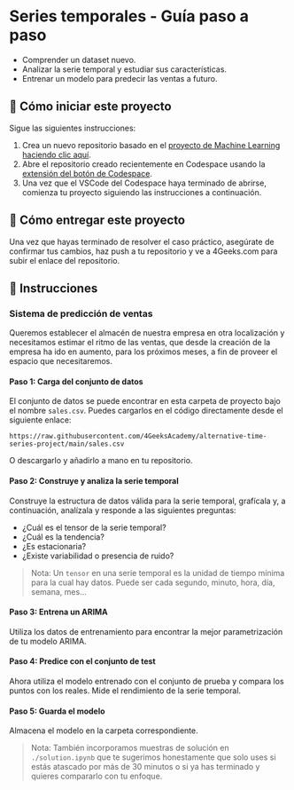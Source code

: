 <!-- hide -->
# Series temporales - Guía paso a paso
<!-- endhide -->

- Comprender un dataset nuevo.
- Analizar la serie temporal y estudiar sus características.
- Entrenar un modelo para predecir las ventas a futuro.

## 🌱 Cómo iniciar este proyecto

Sigue las siguientes instrucciones:

1. Crea un nuevo repositorio basado en el [proyecto de Machine Learning](https://github.com/4GeeksAcademy/machine-learning-python-template) [haciendo clic aquí](https://github.com/4GeeksAcademy/machine-learning-python-template/generate).
2. Abre el repositorio creado recientemente en Codespace usando la [extensión del botón de Codespace](https://docs.github.com/es/codespaces/developing-in-codespaces/creating-a-codespace-for-a-repository#creating-a-codespace-for-a-repository).
3. Una vez que el VSCode del Codespace haya terminado de abrirse, comienza tu proyecto siguiendo las instrucciones a continuación.

## 🚛 Cómo entregar este proyecto

Una vez que hayas terminado de resolver el caso práctico, asegúrate de confirmar tus cambios, haz push a tu repositorio y ve a 4Geeks.com para subir el enlace del repositorio.

## 📝 Instrucciones

### Sistema de predicción de ventas

Queremos establecer el almacén de nuestra empresa en otra localización y necesitamos estimar el ritmo de las ventas, que desde la creación de la empresa ha ido en aumento, para los próximos meses, a fin de proveer el espacio que necesitaremos.

#### Paso 1: Carga del conjunto de datos

El conjunto de datos se puede encontrar en esta carpeta de proyecto bajo el nombre `sales.csv`. Puedes cargarlos en el código directamente desde el siguiente enlace:

```text
https://raw.githubusercontent.com/4GeeksAcademy/alternative-time-series-project/main/sales.csv
```

O descargarlo y añadirlo a mano en tu repositorio.

#### Paso 2: Construye y analiza la serie temporal

Construye la estructura de datos válida para la serie temporal, grafícala y, a continuación, analízala y responde a las siguientes preguntas:

- ¿Cuál es el tensor de la serie temporal?
- ¿Cuál es la tendencia?
- ¿Es estacionaria?
- ¿Existe variabilidad o presencia de ruido?

> Nota: Un `tensor` en una serie temporal es la unidad de tiempo mínima para la cual hay datos. Puede ser cada segundo, minuto, hora, día, semana, mes...

#### Paso 3: Entrena un ARIMA

Utiliza los datos de entrenamiento para encontrar la mejor parametrización de tu modelo ARIMA.

#### Paso 4: Predice con el conjunto de test

Ahora utiliza el modelo entrenado con el conjunto de prueba y compara los puntos con los reales. Mide el rendimiento de la serie temporal.

#### Paso 5: Guarda el modelo

Almacena el modelo en la carpeta correspondiente.

> Nota: También incorporamos muestras de solución en `./solution.ipynb` que te sugerimos honestamente que solo uses si estás atascado por más de 30 minutos o si ya has terminado y quieres compararlo con tu enfoque.
